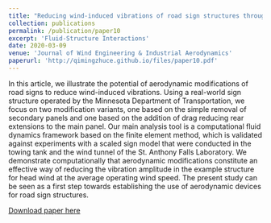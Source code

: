 ```yaml
---
title: "Reducing wind-induced vibrations of road sign structures through aerodynamic modifications: A computational pilot study for a practical example"
collection: publications
permalink: /publication/paper10
excerpt: 'Fluid-Structure Interactions'
date: 2020-03-09
venue: 'Journal of Wind Engineering & Industrial Aerodynamics'
paperurl: 'http://qimingzhuce.github.io/files/paper10.pdf'
---
```

In this article, we illustrate the potential of aerodynamic modifications of road signs to reduce wind-induced
vibrations. Using a real-world sign structure operated by the Minnesota Department of Transportation, we
focus on two modification variants, one based on the simple removal of secondary panels and one based on the
addition of drag reducing rear extensions to the main panel. Our main analysis tool is a computational fluid
dynamics framework based on the finite element method, which is validated against experiments with a scaled
sign model that were conducted in the towing tank and the wind tunnel of the St. Anthony Falls Laboratory. We
demonstrate computationally that aerodynamic modifications constitute an effective way of reducing the vibration
amplitude in the example structure for head wind at the average operating wind speed. The present study can
be seen as a first step towards establishing the use of aerodynamic devices for road sign structures.

[Download paper here](http://qimingzhuce.github.io/files/paper10.pdf)
